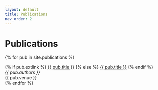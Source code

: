 ```yaml
---
layout: default
title: Publications
nav_order: 2
---
```


# Publications

{% for pub in site.publications %}
<article class="publication-post">
{% if pub.extlink %} 
    <a href="{{ pub.extlink }}">{{ pub.title }}</a> 
{% else %} 
    <a href="{{ pub.link | prepend: site.baseurl }}">{{ pub.title }}</a>
{% endif %}<br>
<i>{{ pub.authors }}</i><br>
{{ pub.venue }}<br>
</article> 
{% endfor %}
